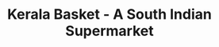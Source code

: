 ---
title: "Kerala Basket - A South Indian Supermarket"
url: /pune/kerala-basket-a-south-indian-supermarket/
shop: convenience
---